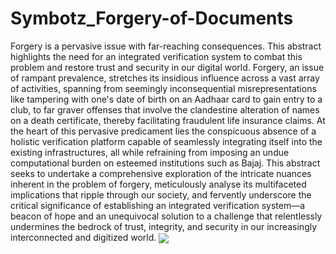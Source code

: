 # Symbotz_Forgery-of-Documents
Forgery is a pervasive issue with far-reaching consequences. This abstract highlights the need for an integrated verification system to combat this problem and restore trust and security in our digital world.
Forgery, an issue of rampant prevalence, stretches its insidious influence across a 
vast array of activities, spanning from seemingly inconsequential misrepresentations like 
tampering with one's date of birth on an Aadhaar card to gain entry to a club, to far graver 
offenses that involve the clandestine alteration of names on a death certificate, thereby 
facilitating fraudulent life insurance claims. At the heart of this pervasive predicament lies the 
conspicuous absence of a holistic verification platform capable of seamlessly integrating itself 
into the existing infrastructures, all while refraining from imposing an undue computational 
burden on esteemed institutions such as Bajaj. This abstract seeks to undertake a 
comprehensive exploration of the intricate nuances inherent in the problem of forgery, 
meticulously analyse its multifaceted implications that ripple through our society, and fervently 
underscore the critical significance of establishing an integrated verification system—a beacon 
of hope and an unequivocal solution to a challenge that relentlessly undermines the bedrock of 
trust, integrity, and security in our increasingly interconnected and digitized world.
<img src="https://static.toiimg.com/thumb/msid-80165026,width-400,resizemode-4/80165026.jpg" align="center" >

